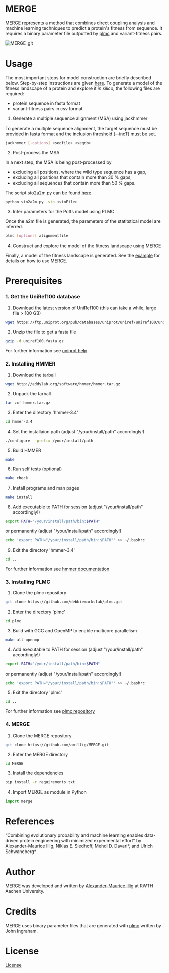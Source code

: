 # MERGE
MERGE represents a method that combines direct coupling analysis and machine learning techniques to predict a protein's fitness from sequence. It requires a binary parameter file outputted by [plmc](https://github.com/debbiemarkslab/plmc/tree/master) and variant-fitness pairs.

![MERGE_git](https://github.com/amillig/MERGE/assets/58852023/f3da6124-5bee-41a2-b4be-a9c8cd0c4947)

# Usage
The most important steps for model construction are briefly described below. Step-by-step instructions are given [here](https://github.com/amillig/MERGE/tree/main/example). To generate a model of the fitness landscape of a protein and explore it *in silico*, the following files are required:
- protein sequence in fasta format
- variant-fitness pairs in csv format

1. Generate a multiple sequence alignment (MSA) using jackhmmer

To generate a multiple sequence alignment, the target sequence must be provided in fasta format and the inclusion threshold (--incT) must be set.

```bash
jackhmmer [-options] <seqfile> <seqdb>
```

2. Post-process the MSA
   
In a next step, the MSA is being post-processed by
- excluding all positions, where the wild type sequence has a gap,
- excluding all positions that contain more than 30 % gaps,
- excluding all sequences that contain more than 50 % gaps.

The script sto2a2m.py can be found [here](https://github.com/amillig/MERGE/tree/main/scripts/sto2a2m.py).
```bash
python sto2a2m.py -sto <stoFile>
```

3. Infer parameters for the Potts model using PLMC
   
Once the a2m file is generated, the parameters of the statitstical model are inferred.
```bash
plmc [options] alignmentfile
```

4. Construct and explore the model of the fitness landscape using MERGE

Finally, a model of the fitness landscape is generated. See the [example](https://github.com/amillig/MERGE/tree/main/example) for details on how to use MERGE.

# Prerequisites
  ### 1. Get the UniRef100 database
  1. Download the latest version of UniRef100 (this can take a while, large file > 100 GB)
```bash
wget https://ftp.uniprot.org/pub/databases/uniprot/uniref/uniref100/uniref100.fasta.gz
```

  2. Unzip the file to get a fasta file
```bash
gzip -d uniref100.fasta.gz
```

For further information see [uniprot help](https://www.uniprot.org/help/downloads)

### 2. Installing HMMER
1. Download the tarball
```bash
wget http://eddylab.org/software/hmmer/hmmer.tar.gz
```

2. Unpack the tarball
```bash
tar zxf hmmer.tar.gz
```

3. Enter the directory 'hmmer-3.4'
```bash
cd hmmer-3.4
```

4. Set the installaion path (adjust "/your/install/path" accordingly!)
```bash
./configure --prefix /your/install/path
```

5. Build HMMER
```bash
make
```

6. Run self tests (optional)
```bash
make check
```

7. Install programs and man pages
```bash
make install
```

8. Add executable to PATH for session (adjust "/your/install/path" accordingly!)
```bash
export PATH="/your/install/path/bin:$PATH"
```
or permanently (adjust "/your/install/path" accordingly!)
```bash
echo 'export PATH="/your/install/path/bin:$PATH"' >> ~/.bashrc
```

9. Exit the directory 'hmmer-3.4'
```bash
cd ..
```

For further information see [hmmer documentation](http://hmmer.org/documentation.html)

### 3. Installing PLMC
1. Clone the plmc repository 
```bash
git clone https://github.com/debbiemarkslab/plmc.git
```

2. Enter the directory 'plmc'
```bash
cd plmc
```

3. Build with GCC and OpenMP to enable multicore parallelism
```bash
make all-openmp
```

4. Add executable to PATH for session (adjust "/your/install/path" accordingly!)
```bash
export PATH="/your/install/path/bin:$PATH"
``` 
or permanently (adjust "/your/install/path" accordingly!)
```bash
echo 'export PATH="/your/install/path/bin:$PATH"' >> ~/.bashrc
```

5. Exit the directory 'plmc'
```bash
cd ..
```

For further information see [plmc repository](https://github.com/debbiemarkslab/plmc)


### 4. MERGE
1. Clone the MERGE repository
```bash
git clone https://github.com/amillig/MERGE.git
```

2. Enter the MERGE directory
```bash
cd MERGE
```

3. Install the dependencies
```bash
pip install -r requirements.txt
```

4. Import MERGE as module in Python
```python
import merge
```

# References
“Combining evolutionary probability and machine learning enables data-driven protein engineering with minimized experimental effort” by Alexander-Maurice Illig, Niklas E. Siedhoff, Mehdi D. Davari*, and Ulrich Schwaneberg*

# Author
MERGE was developed and written by [Alexander-Maurice Illig](https://www.researchgate.net/profile/Alexander-M-Illig) at RWTH Aachen University.

# Credits
MERGE uses binary parameter files that are generated with [plmc](https://github.com/debbiemarkslab/plmc) written by John Ingraham.

# License
[License](https://github.com/amillig/MERGE/blob/main/LICENSE)
